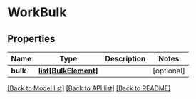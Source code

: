 # WorkBulk

## Properties
Name | Type | Description | Notes
------------ | ------------- | ------------- | -------------
**bulk** | [**list[BulkElement]**](BulkElement.md) |  | [optional] 

[[Back to Model list]](../README.md#documentation-for-models) [[Back to API list]](../README.md#documentation-for-api-endpoints) [[Back to README]](../README.md)


